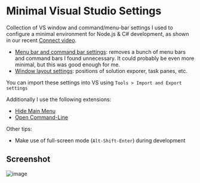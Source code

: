 # Minimal Visual Studio Settings
Collection of VS window and command/menu-bar settings I used to configure a minimal environment for Node.js & C# development, as shown in our recent [Connect video](https://channel9.msdn.com/events/Visual-Studio/Connect-event-2015/801).
* [Menu bar and command bar settings](mousetraps-menubar-2015-11-20.vssettings): removes a bunch of menu bars and command bars I found unnecessary. It could probably be even more minimal, but this was good enough for me.
* [Window layout settings](mousetraps-windows-2015-11-20.vssettings): positions of solution exporer, task panes, etc.

You can import these settings into VS using `Tools > Import and Export settings`

Additionally I use the following extensions:
* [Hide Main Menu](https://visualstudiogallery.msdn.microsoft.com/bdbcffca-32a6-4034-8e89-c31b86ad4813)
* [Open Command-Line](https://visualstudiogallery.msdn.microsoft.com/4e84e2cf-2d6b-472a-b1e2-b84932511379)

Other tips:
* Make use of full-screen mode (`Alt-Shift-Enter`) during development

## Screenshot
![image](https://cloud.githubusercontent.com/assets/762848/11311794/e332fd94-8f86-11e5-8d0e-9aa332725585.png)